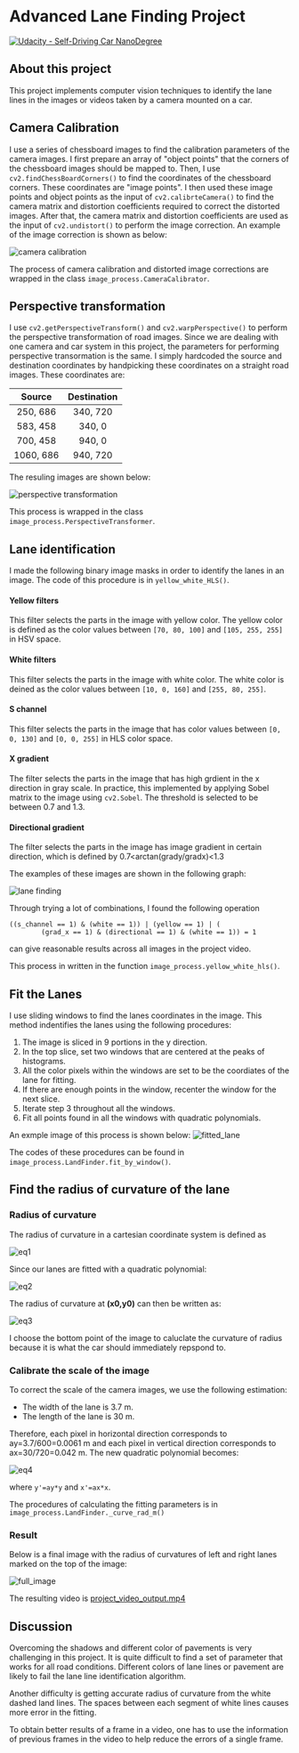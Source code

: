 # Advanced Lane Finding Project
[![Udacity - Self-Driving Car NanoDegree](https://s3.amazonaws.com/udacity-sdc/github/shield-carnd.svg)](http://www.udacity.com/drive)


## About this project
This project implements computer vision techniques to identify the lane lines in the images or videos taken by a camera mounted on a car.

## Camera Calibration

I use a series of chessboard images to find the calibration parameters of the camera images. I first prepare an array of "object points" that the corners of the chessboard images should be mapped to. Then, I use ```cv2.findChessBoardCorners()``` to find the coordinates of the chessboard corners. These coordinates are "image points". I then used these image points and object points as the input of ```cv2.calibrteCamera()``` to find the camera matrix and distortion coefficients required to correct the distorted images. After that, the camera matrix and distortion coefficients are used as the input of ```cv2.undistort()``` to perform the image correction. An example of the image correction is shown as below:

![camera calibration](./output_images/camcal.png)

The process of camera calibration and distorted image corrections are wrapped in the class ```image_process.CameraCalibrator```.

## Perspective transformation

I use ```cv2.getPerspectiveTransform()``` and ```cv2.warpPerspective()``` to perform the perspective transformation of road images. Since we are dealing with one camera and car system in this project, the parameters for performing perspective transormation is the same. I simply hardcoded the source and destination coordinates by handpicking these coordinates on a straight road images.
These coordinates are:

| Source        | Destination   | 
|:-------------:|:-------------:| 
| 250, 686      | 340, 720        | 
| 583, 458      | 340, 0      |
| 700, 458     | 940, 0      |
| 1060, 686      | 940, 720        |

The resuling images are shown below:

![perspective transformation](./output_images/pers_trans_demo.png)

This process is wrapped in the class ```image_process.PerspectiveTransformer```.


## Lane identification

I made the following binary image masks in order to identify the lanes in an image. The code of this procedure is in ```yellow_white_HLS()```.

#### Yellow filters
This filter selects the parts in the image with yellow color. The yellow color is defined as the color values between ```[70, 80, 100]``` and ```[105, 255, 255]``` in HSV space.

#### White filters
This filter selects the parts in the image with white color. The white color is deined as the color values between ```[10, 0, 160]``` and ```[255, 80, 255]```.

#### S channel
This filter selects the parts in the image that has color values between ```[0, 0, 130]``` and ```[0, 0, 255]``` in HLS color space.

#### X gradient
The filter selects the parts in the image that has high grdient in the x direction in gray scale. In practice, this implemented by applying Sobel matrix to the image using ```cv2.Sobel```. The threshold is selected to be between 0.7 and 1.3.

#### Directional gradient
The filter selects the parts in the image has image gradient in certain direction, which is defined by 0.7<arctan(grady/gradx)<1.3

The examples of these images are shown in the following graph:

![lane finding](./output_images/binary_mask_breakdown.png)

Through trying a lot of combinations, I found the following operation
```
((s_channel == 1) & (white == 1)) | (yellow == 1) | (
        (grad_x == 1) & (directional == 1) & (white == 1)) = 1
```
can give reasonable results across all images in the project video.

This process in written in the function ```image_process.yellow_white_hls()```.


## Fit the Lanes

I use sliding windows to find the lanes coordinates in the image. This method indentifies the lanes using the following procedures:

1. The image is sliced in 9 portions in the y direction.
2. In the top slice, set two windows that are centered at the peaks of histograms.
3. All the color pixels within the windows are set to be the coordiates of the lane for fitting.
4. If there are enough points in the window, recenter the window for the next slice.
5. Iterate step 3 throughout all the windows.
6. Fit all points found in all the windows with quadratic polynomials.

An exmple image of this process is shown below:
![fitted_lane](./output_images/demo_bin_fit.jpg)

The codes of these procedures can be found in ```image_process.LandFinder.fit_by_window()```.

## Find the radius of curvature of the lane


### Radius of curvature
The radius of curvature in a cartesian coordinate system is defined as

![eq1](./output_images/radius_curvature.png)

Since our lanes are fitted with a quadratic polynomial:

![eq2](./output_images/second_order_eq.png)

The radius of curvature at __(x0,y0)__ can then be written as:

![eq3](./output_images/radius_curvature_2.png)

I choose the bottom point of the image to caluclate the curvature of radius because it is what the car should immediately repspond to.

### Calibrate the scale of the image

To correct the scale of the camera images, we use the following estimation:

- The width of the lane is 3.7 m.
- The length of the lane is 30 m.

Therefore, each pixel in horizontal direction corresponds to ay=3.7/600=0.0061 m and each pixel in vertical direction corresponds to ax=30/720=0.042 m. The new quadratic polynomial becomes:

![eq4](./output_images/second_order_eq_2.png)

where ```y'=ay*y``` and ```x'=ax*x```.

The procedures of calculating the fitting parameters is in ```image_process.LandFinder._curve_rad_m()```

### Result

Below is a final image with the radius of curvatures of left and right lanes marked on the top of the image:

![full_image](./image_dump/test_fp_1.jpg)

The resulting video is [project_video_output.mp4](./project_video_output.mp4)


## Discussion

Overcoming the shadows and different color of pavements is very challenging in this project. It is quite difficult to find a set of parameter that works for all road conditions. Different colors of lane lines or pavement are likely to fail the lane line identification algorithm.

Another difficulty is getting accurate radius of curvature from the white dashed land lines. The spaces between each segment of white lines causes more error in the fitting. 

To obtain better results of a frame in a video, one has to use the information of previous frames in the video to help reduce the errors of a single frame.








